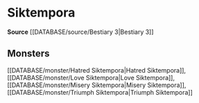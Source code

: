 ﻿---
id: '372'
name: Siktempora
rarity: Common
rus_type_level: null
source: '[[DATABASE/source/Bestiary 3|Bestiary 3]]'
trait:
- Siktempora
type: Trait

---
# Siktempora

**Source** [[DATABASE/source/Bestiary 3|Bestiary 3]]

## Monsters

[[DATABASE/monster/Hatred Siktempora|Hatred Siktempora]], [[DATABASE/monster/Love Siktempora|Love Siktempora]], [[DATABASE/monster/Misery Siktempora|Misery Siktempora]], [[DATABASE/monster/Triumph Siktempora|Triumph Siktempora]]